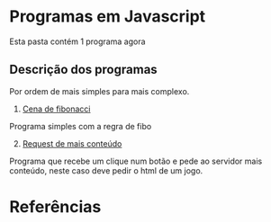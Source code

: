 # Programas em Javascript

Esta pasta contém 1 programa agora


## Descrição dos programas

Por ordem de mais simples para mais complexo.

1. [Cena de fibonacci](Fibonacci.js)

Programa simples com a regra de fibo

2. [Request de mais conteúdo](request_resources/main.js)

Programa que recebe um clique num botão e pede ao servidor mais conteúdo, neste caso deve pedir o html de um jogo.


# Referências
